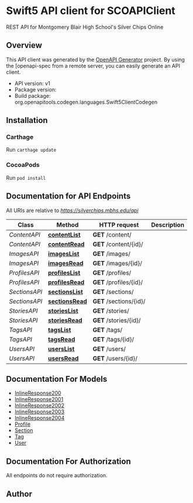 # Swift5 API client for SCOAPIClient

REST API for Montgomery Blair High School's Silver Chips Online

## Overview
This API client was generated by the [OpenAPI Generator](https://openapi-generator.tech) project.  By using the [openapi-spec from a remote server, you can easily generate an API client.

- API version: v1
- Package version: 
- Build package: org.openapitools.codegen.languages.Swift5ClientCodegen

## Installation

### Carthage

Run `carthage update`

### CocoaPods

Run `pod install`

## Documentation for API Endpoints

All URIs are relative to *https://silverchips.mbhs.edu/api*

Class | Method | HTTP request | Description
------------ | ------------- | ------------- | -------------
*ContentAPI* | [**contentList**](docs/ContentAPI.md#contentlist) | **GET** /content/ | 
*ContentAPI* | [**contentRead**](docs/ContentAPI.md#contentread) | **GET** /content/{id}/ | 
*ImagesAPI* | [**imagesList**](docs/ImagesAPI.md#imageslist) | **GET** /images/ | 
*ImagesAPI* | [**imagesRead**](docs/ImagesAPI.md#imagesread) | **GET** /images/{id}/ | 
*ProfilesAPI* | [**profilesList**](docs/ProfilesAPI.md#profileslist) | **GET** /profiles/ | 
*ProfilesAPI* | [**profilesRead**](docs/ProfilesAPI.md#profilesread) | **GET** /profiles/{id}/ | 
*SectionsAPI* | [**sectionsList**](docs/SectionsAPI.md#sectionslist) | **GET** /sections/ | 
*SectionsAPI* | [**sectionsRead**](docs/SectionsAPI.md#sectionsread) | **GET** /sections/{id}/ | 
*StoriesAPI* | [**storiesList**](docs/StoriesAPI.md#storieslist) | **GET** /stories/ | 
*StoriesAPI* | [**storiesRead**](docs/StoriesAPI.md#storiesread) | **GET** /stories/{id}/ | 
*TagsAPI* | [**tagsList**](docs/TagsAPI.md#tagslist) | **GET** /tags/ | 
*TagsAPI* | [**tagsRead**](docs/TagsAPI.md#tagsread) | **GET** /tags/{id}/ | 
*UsersAPI* | [**usersList**](docs/UsersAPI.md#userslist) | **GET** /users/ | 
*UsersAPI* | [**usersRead**](docs/UsersAPI.md#usersread) | **GET** /users/{id}/ | 


## Documentation For Models

 - [InlineResponse200](docs/InlineResponse200.md)
 - [InlineResponse2001](docs/InlineResponse2001.md)
 - [InlineResponse2002](docs/InlineResponse2002.md)
 - [InlineResponse2003](docs/InlineResponse2003.md)
 - [InlineResponse2004](docs/InlineResponse2004.md)
 - [Profile](docs/Profile.md)
 - [Section](docs/Section.md)
 - [Tag](docs/Tag.md)
 - [User](docs/User.md)


## Documentation For Authorization

 All endpoints do not require authorization.


## Author



